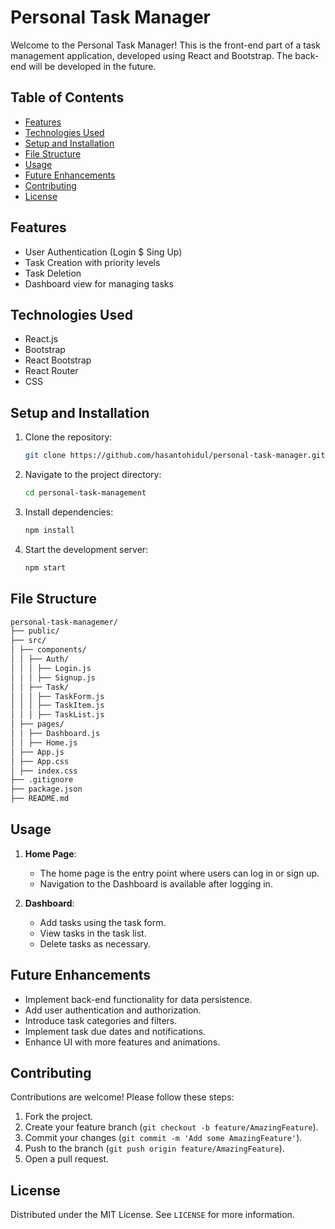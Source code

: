 
# Personal Task Manager

Welcome to the Personal Task Manager! This is the front-end part of a task management application, developed using React and Bootstrap. The back-end will be developed in the future.


## Table of Contents
- [Features](#features)
- [Technologies Used](#technologies-used)
- [Setup and Installation](#setup-and-installation)
- [File Structure](#file-structure)
- [Usage](#usage)
- [Future Enhancements](#future-enhancements)
- [Contributing](#contributing)
- [License](#license)
## Features

- User Authentication (Login $ Sing Up)
- Task Creation with priority levels
- Task Deletion
- Dashboard view for managing tasks
## Technologies Used
- React.js
- Bootstrap
- React Bootstrap
- React Router
- CSS
## Setup and Installation
1. Clone the repository:
    ```bash
    git clone https://github.com/hasantohidul/personal-task-manager.git
    ```
2. Navigate to the project directory:
    ```bash
    cd personal-task-management
    ```
4. Install dependencies:
    ```bash
    npm install
    ```
5. Start the development server:
    ```bash
    npm start
    ```
    
## File Structure
```bash
personal-task-managemer/
├── public/
├── src/
│ ├── components/
│ │ ├── Auth/
│ │ │ ├── Login.js
│ │ │ ├── Signup.js
│ │ ├── Task/
│ │ │ ├── TaskForm.js
│ │ │ ├── TaskItem.js
│ │ │ ├── TaskList.js
│ ├── pages/
│ │ ├── Dashboard.js
│ │ ├── Home.js
│ ├── App.js
│ ├── App.css
│ ├── index.css
├── .gitignore
├── package.json
├── README.md
```
## Usage
1. **Home Page**: 
   - The home page is the entry point where users can log in or sign up.
   - Navigation to the Dashboard is available after logging in.

2. **Dashboard**:
   - Add tasks using the task form.
   - View tasks in the task list.
   - Delete tasks as necessary.
## Future Enhancements
- Implement back-end functionality for data persistence.
- Add user authentication and authorization.
- Introduce task categories and filters.
- Implement task due dates and notifications.
- Enhance UI with more features and animations.
## Contributing

Contributions are welcome! Please follow these steps:
1. Fork the project.
2. Create your feature branch (`git checkout -b feature/AmazingFeature`).
3. Commit your changes (`git commit -m 'Add some AmazingFeature'`).
4. Push to the branch (`git push origin feature/AmazingFeature`).
5. Open a pull request.
## License

Distributed under the MIT License. See `LICENSE` for more information.

